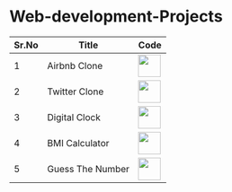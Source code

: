 # Web-development-Projects

|Sr.No| Title               | Code |
|-----|---------------------|------------------------|
|1 | Airbnb Clone |<a href="https://github.com/sakethrambilla/airbnb-clone"><img src="https://raw.githubusercontent.com/rahuldkjain/github-profile-readme-generator/888aff31e1d26dd2a6acf6afebbc34970aeb0118/src/images/icons/Social/github.svg" width=40px height= 40px></a>|
|2 | Twitter Clone |<a href="https://github.com/indrarjun/TWITTER-CLONE"><img src="https://raw.githubusercontent.com/rahuldkjain/github-profile-readme-generator/888aff31e1d26dd2a6acf6afebbc34970aeb0118/src/images/icons/Social/github.svg" width=40px height= 40px></a>|
|3 | Digital Clock |<a href="https://github.com/indrarjun/Digital-Clock"><img src="https://raw.githubusercontent.com/rahuldkjain/github-profile-readme-generator/888aff31e1d26dd2a6acf6afebbc34970aeb0118/src/images/icons/Social/github.svg" width=40px height= 40px></a>|
|4 | BMI Calculator |<a href="https://github.com/indrarjun/BMI-Calculator"><img src="https://raw.githubusercontent.com/rahuldkjain/github-profile-readme-generator/888aff31e1d26dd2a6acf6afebbc34970aeb0118/src/images/icons/Social/github.svg" width=40px height= 40px></a>|
|5 | Guess The Number |<a href="https://github.com/indrarjun/Guess_Number"><img src="https://raw.githubusercontent.com/rahuldkjain/github-profile-readme-generator/888aff31e1d26dd2a6acf6afebbc34970aeb0118/src/images/icons/Social/github.svg" width=40px height= 40px></a>|

